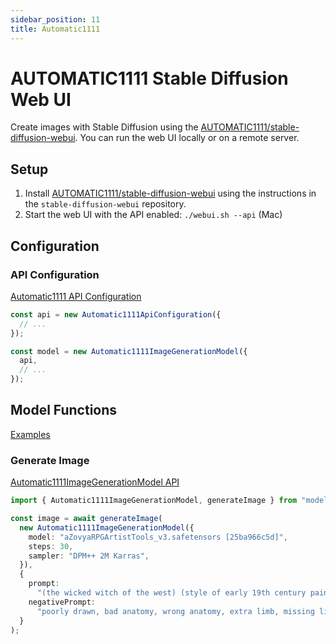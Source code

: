 ```yaml
---
sidebar_position: 11
title: Automatic1111
---
```


# AUTOMATIC1111 Stable Diffusion Web UI

Create images with Stable Diffusion using the [AUTOMATIC1111/stable-diffusion-webui](https://github.com/AUTOMATIC1111/stable-diffusion-webui). You can run the web UI locally or on a remote server.

## Setup

1. Install [AUTOMATIC1111/stable-diffusion-webui](https://github.com/AUTOMATIC1111/stable-diffusion-webui) using the instructions in the `stable-diffusion-webui` repository.
2. Start the web UI with the API enabled: `./webui.sh --api` (Mac)

## Configuration

### API Configuration

[Automatic1111 API Configuration](/api/classes/Automatic1111ApiConfiguration)

```ts
const api = new Automatic1111ApiConfiguration({
  // ...
});

const model = new Automatic1111ImageGenerationModel({
  api,
  // ...
});
```

## Model Functions

[Examples](https://github.com/lgrammel/modelfusion/tree/main/examples/basic/src/model-provider/a1111)

### Generate Image

[Automatic1111ImageGenerationModel API](/api/classes/Automatic1111ImageGenerationModel)

```ts
import { Automatic1111ImageGenerationModel, generateImage } from "modelfusion";

const image = await generateImage(
  new Automatic1111ImageGenerationModel({
    model: "aZovyaRPGArtistTools_v3.safetensors [25ba966c5d]",
    steps: 30,
    sampler: "DPM++ 2M Karras",
  }),
  {
    prompt:
      "(the wicked witch of the west) (style of early 19th century painting)",
    negativePrompt:
      "poorly drawn, bad anatomy, wrong anatomy, extra limb, missing limb", // ...
  }
);
```
